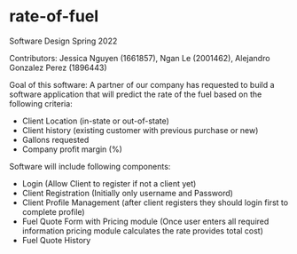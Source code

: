 # rate-of-fuel

Software Design Spring 2022

Contributors: 
Jessica Nguyen (1661857),
Ngan Le (2001462),
Alejandro Gonzalez Perez (1896443)

Goal of this software: 
A partner of our company has requested to build a software application that will predict the rate of the fuel based on the following criteria:
- Client Location (in-state or out-of-state)
- Client history (existing customer with previous purchase or new)
- Gallons requested
- Company profit margin (%)

Software will include following components:
- Login (Allow Client to register if not a client yet)
- Client Registration (Initially only username and Password)
- Client Profile Management (after client registers they should login first to complete profile)
- Fuel Quote Form with Pricing module (Once user enters all required information pricing module calculates the rate provides total cost)
- Fuel Quote History
